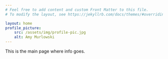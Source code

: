 ```yaml
---
# Feel free to add content and custom Front Matter to this file.
# To modify the layout, see https://jekyllrb.com/docs/themes/#overriding-theme-defaults

layout: home
profile_picture:
    src: /assets/img/profile-pic.jpg
    alt: Amy Murlowski
---
```


This is the main page where info goes.
